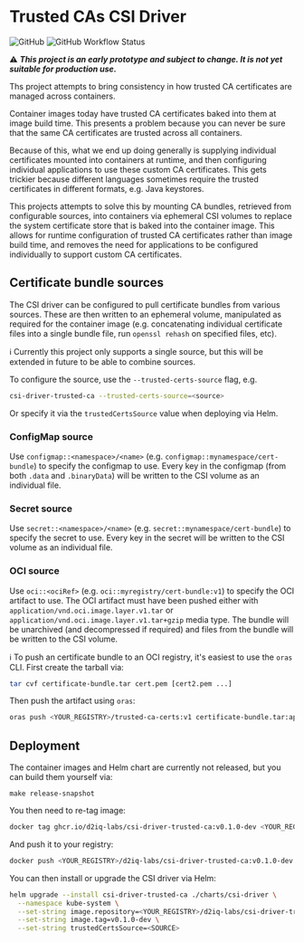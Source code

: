 <!--
 Copyright 2022 D2iQ, Inc. All rights reserved.
 SPDX-License-Identifier: Apache-2.0
-->

# Trusted CAs CSI Driver

![GitHub](https://img.shields.io/github/license/d2iq-labs/csi-driver-trusted-ca?style=for-the-badge)
![GitHub Workflow Status](https://img.shields.io/github/workflow/status/d2iq-labs/csi-driver-trusted-ca/checks?style=for-the-badge)

:warning: ***This project is an early prototype and subject to change. It is not yet suitable for production use.***

Ths project attempts to bring consistency in how trusted CA certificates are managed across containers.

Container images today have trusted CA certificates baked into them at image build time. This presents a problem because
you can never be sure that the same CA certificates are trusted across all containers.

Because of this, what we end up doing generally is supplying individual certificates mounted into containers at runtime,
and then configuring individual applications to use these custom CA certificates. This gets trickier because different
languages sometimes require the trusted certificates in different formats, e.g. Java keystores.

This projects attempts to solve this by mounting CA bundles, retrieved from configurable sources, into containers via
ephemeral CSI volumes to replace the system certificate store that is baked into the container image. This allows for
runtime configuration of trusted CA certificates rather than image build time, and removes the need for applications to
be configured individually to support custom CA certificates.

## Certificate bundle sources

The CSI driver can be configured to pull certificate bundles from various sources. These are then written to an
ephemeral volume, manipulated as required for the container image (e.g. concatenating individual certificate files into
a single bundle file, run `openssl rehash` on specified files, etc).

:information_source: Currently this project only supports a single source, but this will be extended in future to be
able to combine sources.

To configure the source, use the `--trusted-certs-source` flag, e.g.

```bash
csi-driver-trusted-ca --trusted-certs-source=<source>
```

Or specify it via the `trustedCertsSource` value when deploying via Helm.

### ConfigMap source

Use `configmap::<namespace>/<name>` (e.g. `configmap::mynamespace/cert-bundle`) to specify the configmap to use. Every
key in the configmap (from both `.data` and `.binaryData`) will be written to the CSI volume as an individual file.

### Secret source

Use `secret::<namespace>/<name>`  (e.g. `secret::mynamespace/cert-bundle`) to specify the secret to use. Every key in
the secret will be written to the CSI volume as an individual file.

### OCI source

Use `oci::<ociRef>` (e.g. `oci::myregistry/cert-bundle:v1`) to specify the OCI artifact to use. The OCI artifact must
have been pushed either with `application/vnd.oci.image.layer.v1.tar` or `application/vnd.oci.image.layer.v1.tar+gzip`
media type. The bundle will be unarchived (and decompressed if required) and files from the bundle will be written to
the CSI volume.

:information_source: To push an certificate bundle to an OCI registry, it's easiest to use the `oras` CLI. First create
the tarball via:

```bash
tar cvf certificate-bundle.tar cert.pem [cert2.pem ...]
```

Then push the artifact using `oras`:

```bash
oras push <YOUR_REGISTRY>/trusted-ca-certs:v1 certificate-bundle.tar:application/vnd.oci.image.layer.v1.tar
```

## Deployment

The container images and Helm chart are currently not released, but you can build them yourself via:

```shell
make release-snapshot
```

You then need to re-tag image:

```bash
docker tag ghcr.io/d2iq-labs/csi-driver-trusted-ca:v0.1.0-dev <YOUR_REGISTRY>/d2iq-labs/csi-driver-trusted-ca:v0.1.0-dev
```

And push it to your registry:

```bash
docker push <YOUR_REGISTRY>/d2iq-labs/csi-driver-trusted-ca:v0.1.0-dev
```

You can then install or upgrade the CSI driver via Helm:

```bash
helm upgrade --install csi-driver-trusted-ca ./charts/csi-driver \
  --namespace kube-system \
  --set-string image.repository=<YOUR_REGISTRY>/d2iq-labs/csi-driver-trusted-ca \
  --set-string image.tag=v0.1.0-dev \
  --set-string trustedCertsSource=<SOURCE>
```
